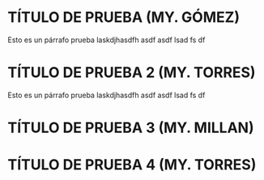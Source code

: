 # TÍTULO DE PRUEBA (MY. GÓMEZ)
Esto es un párrafo prueba laskdjhasdfh
asdf
asdf
lsad
fs
df

# TÍTULO DE PRUEBA 2 (MY. TORRES)
Esto es un párrafo prueba laskdjhasdfh
asdf
asdf
lsad
fs
df


# TÍTULO DE PRUEBA 3 (MY. MILLAN)
# TÍTULO DE PRUEBA 4 (MY. TORRES)
